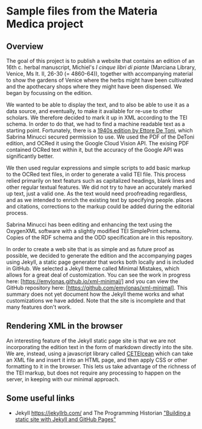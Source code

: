 # Sample files from the Materia Medica project

## Overview

The goal of this project is to publish a website that contains an edition of an 16th c. herbal manuscript, Michiel's *I cinque libri di piante* (Marciana Library, Venice, Ms It. II, 26-30 (= 4860-64)), together with accompanying material to show the gardens of Venice where the herbs might have been cultivated and the apothecary shops where they might have been dispensed. We began by focussing on the edition.

We wanted to be able to display the text, and to also be able to use it as a data source, and eventually, to make it available for re-use to other scholars. We therefore decided to mark it up in XML according to the TEI schema. In order to do that, we had to find a machine readable text as a starting point. Fortunately, there is a [1940s edition by Ettore De Toni](https://gutenberg.beic.it/view/action/nmets.do?DOCCHOICE=2259962.xml&dvs=1633306544861~906&locale=en_US&search_terms=ettore+de+toni&show_metadata=true&adjacency=&VIEWER_URL=/view/action/nmets.do?&DELIVERY_RULE_ID=7&divType=&usePid1=true&usePid2=true), which Sabrina Minucci secured permission to use. We used the PDF of the DeToni edition, and OCRed it using the Google Cloud Vision API. The exising PDF contained OCRed text within it, but the accuracy of the Google API was significantly better. 

We then used regular expressions and simple scripts to add basic markup to the OCRed text files, in order to generate a valid TEI file. This process relied primarily on text featurs such as capitalized headings, blank lines and other regular textual features. We did not try to have an accurately marked up text, just a valid one. As the text would need proofreading regardless, and as we intended to enrich the existing text by specifying people. places and citations, corrections to the markup could be added during the editorial process.

Sabrina Minucci has been editing and enhancing the text using the OxygenXML software with a slightly modified TEI SimplePrint schema. Copies of the RDF schema and the ODD specification are in this repository.

In order to create a web site that is as simple and as future proof as possible, we decided to generate the edition and the accompanying pages using Jekyll, a static page generator that works both locally and is included in GitHub. We selected a Jekyll theme called Minimal Mistakes, which allows for a great deal of customization. You can see the work in progress here: [https://emylonas.github.io/xml-minimal/] and you can view the GitHub repository here: [https://github.com/emylonas/xml-minimal]. This summary does not yet document how the Jekyll theme works and what customizations we have added. Note that the site is incomplete and that many features don't work. 

## Rendering XML in the browser

An interesting feature of the Jekyll static page site is that we are not incorporating the edition text in the form of markdown directly into the site. We are, instead, using a javascript library called [CETEIcean](https://github.com/TEIC/CETEIcean) which can take an XML file and insert it into an HTML page, and then apply CSS or other formatting to it in the browser. This lets us take advantage of the richness of the TEI markup, but does not require any processing to happen on the server, in keeping with our minimal approach.

## Some useful links

* Jekyll https://jekyllrb.com/ and The Programming Historian ["Building a static site with Jekyll and GitHub Pages"](https://programminghistorian.org/en/lessons/building-static-sites-with-jekyll-github-pages)

